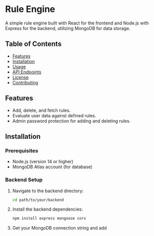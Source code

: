 # Rule Engine

A simple rule engine built with React for the frontend and Node.js with Express for the backend, utilizing MongoDB for data storage.

## Table of Contents

- [Features](#features)
- [Installation](#installation)
- [Usage](#usage)
- [API Endpoints](#api-endpoints)
- [License](#license)
- [Contributing](#contributing)

## Features

- Add, delete, and fetch rules.
- Evaluate user data against defined rules.
- Admin password protection for adding and deleting rules.

## Installation

### Prerequisites

- Node.js (version 14 or higher)
- MongoDB Atlas account (for database)

### Backend Setup

1. Navigate to the backend directory:

   ```bash
   cd path/to/your/backend
2. Install the backend dependencies:
   ```bash
   npm install express mongoose cors
3. Get your MongoDB connection string and add

